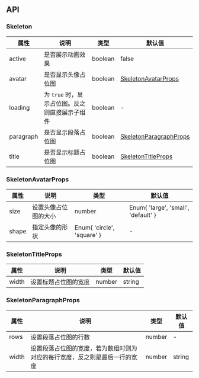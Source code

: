 ## API 

### Skeleton 

| 属性 | 说明 | 类型 | 默认值 |
| --- | --- | --- | --- |
| active | 是否展示动画效果 | boolean | false |
| avatar | 是否显示头像占位图 | boolean | [SkeletonAvatarProps](#SkeletonAvatarProps) | false |
| loading | 为 `true` 时，显示占位图。反之则直接展示子组件 | boolean | - |
| paragraph | 是否显示段落占位图 | boolean | [SkeletonParagraphProps](#SkeletonParagraphProps) | true |
| title | 是否显示标题占位图 | boolean | [SkeletonTitleProps](#SkeletonTitleProps) | true |

### SkeletonAvatarProps 

| 属性 | 说明 | 类型 | 默认值 |
| --- | --- | --- | --- |
| size | 设置头像占位图的大小 | number | Enum{ 'large', 'small', 'default' } | - |
| shape | 指定头像的形状 | Enum{ 'circle', 'square' } | - |

### SkeletonTitleProps 

| 属性 | 说明 | 类型 | 默认值 |
| --- | --- | --- | --- |
| width | 设置标题占位图的宽度 | number | string | - |

### SkeletonParagraphProps 

| 属性 | 说明 | 类型 | 默认值 |
| --- | --- | --- | --- |
| rows | 设置段落占位图的行数 | number | - |
| width | 设置段落占位图的宽度，若为数组时则为对应的每行宽度，反之则是最后一行的宽度 | number | string | Array<number | string> | - |